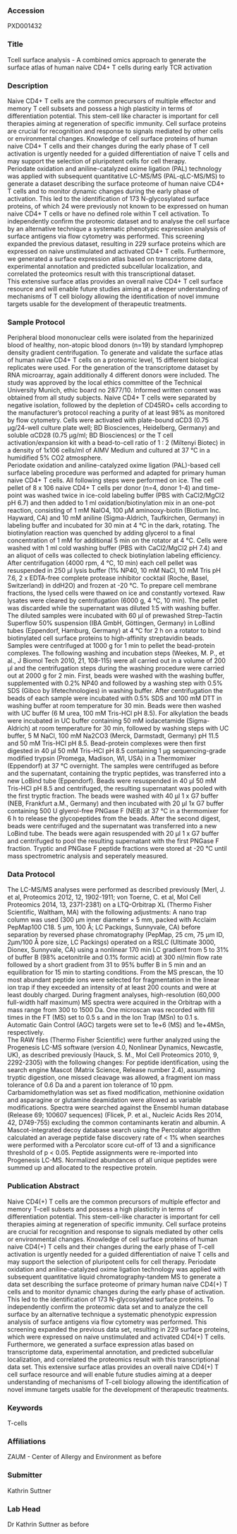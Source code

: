 ### Accession
PXD001432

### Title
Tcell surface analysis -  A combined omics approach to generate the surface atlas of human naive CD4+ T cells during early TCR activation

### Description
Naive CD4+ T cells are the common precursors of multiple effector and memory T cell subsets and possess a high plasticity in terms of differentiation potential. This stem-cell like character is important for cell therapies aiming at regeneration of specific immunity. Cell surface proteins are crucial for recognition and response to signals mediated by other cells or environmental changes. Knowledge of cell surface proteins of human naive CD4+ T cells and their changes during the early phase of T cell activation is urgently needed for a guided differentiation of naive T cells and may support the selection of  pluripotent cells for cell therapy.<br>Periodate oxidation and aniline-catalyzed oxime ligation (PAL) technology was applied with subsequent quantitative LC-MS/MS (PAL-qLC-MS/MS) to generate a dataset describing the surface proteome of human naive CD4+ T cells and to monitor dynamic changes during the early phase of activation. This led to the identification of 173 N-glycosylated surface proteins, of which 24 were previously not known to be expressed on human naive CD4+ T cells or have no defined role within T cell activation. To independently confirm the proteomic dataset and to analyse the cell surface by an alternative technique a systematic phenotypic expression analysis of surface antigens via flow cytometry was performed. This screening expanded the previous dataset, resulting in 229 surface proteins which are expressed on naive unstimulated and activated CD4+ T cells. Furthermore, we generated a surface expression atlas based on transcriptome data, experimental annotation and predicted subcellular localization, and correlated the proteomics result with this transcriptional dataset.<br>This extensive surface atlas provides an overall naive CD4+ T cell surface resource and will enable future studies aiming at a deeper understanding of mechanisms of T cell biology allowing the identification of novel immune targets usable for the development of therapeutic treatments.

### Sample Protocol
Peripheral blood mononuclear cells were isolated from the heparinized blood of healthy, non-atopic blood donors (n=19) by standard lymphoprep density gradient centrifugation. To generate and validate the surface atlas of human naïve CD4+ T cells on a proteomic level, 15 different biological replicates were used. For the generation of the transcriptome dataset by RNA microarray, again additionally 4 different donors were included. The study was approved by the local ethics committee of the Technical University Munich, ethic board no 2877/10. Informed written consent was obtained from all study subjects. Naive CD4+ T cells were separated by negative isolation, followed by the depletion of CD45RO+ cells according to the manufacturer’s protocol reaching a purity of at least 98% as monitored by flow cytometry. Cells were activated with plate-bound αCD3 (0.75 µg/24-well culture plate well; BD Biosciences, Heidelberg, Germany) and soluble αCD28 (0.75 µg/ml; BD Biosciences) or the T cell activation/expansion kit with a bead-to-cell ratio of 1 : 2 (Miltenyi Biotec) in a density of 1x106 cells/ml of AIMV Medium and cultured at 37 °C in a humidified 5% CO2 atmosphere.<br>Periodate oxidation and aniline-catalyzed oxime ligation (PAL)-based cell surface labeling procedure was performed and adapted for primary human naive CD4+ T cells. All following steps were performed on ice. The cell pellet of 8 x 106 naive CD4+ T cells per donor (n=4, donor 1-4) and time-point was washed twice in ice-cold labeling buffer (PBS with CaCl2/MgCl2 pH 6.7) and then added to 1 ml oxidation/biotinylation mix in an one-pot reaction, consisting of 1 mM NaIO4, 100 µM aminooxy-biotin (Biotium Inc. Hayward, CA) and 10 mM aniline (Sigma-Aldrich, Taufkirchen, Germany) in labeling buffer and incubated for 30 min at 4 °C in the dark, rotating. The biotinylation reaction was quenched by adding glycerol to a final concentration of 1 mM for additional 5 min on the rotator at 4 °C. Cells were washed with 1 ml cold washing buffer (PBS with CaCl2/MgCl2 pH 7.4) and an aliquot of cells was collected to check biotinylation labeling efficiency. After centrifugation (4000 rpm, 4 °C, 10 min) each cell pellet was resuspended in 250 µl lysis buffer (1% NP40, 10 mM NaCl, 10 mM Tris pH 7.6, 2 x EDTA-free complete protease inhibitor cocktail (Roche, Basel, Switzerland) in ddH2O) and frozen at -20 °C. To prepare cell membrane fractions, the lysed cells were thawed on ice and constantly vortexed. Raw lysates were cleared by centrifugation (6000 g, 4 °C, 10 min). The pellet was discarded while the supernatant was diluted 1:5 with washing buffer. The diluted samples were incubated with 60 µl of prewashed Strep-Tactin Superflow 50% suspension (IBA GmbH, Göttingen, Germany) in LoBind tubes (Eppendorf, Hamburg, Germany) at 4 °C for 2 h on a rotator to bind biotinylated cell surface proteins to high-affinity streptavidin beads. Samples were centrifuged at 1000 g for 1 min to pellet the bead-protein complexes. The following washing and incubation steps (Weekes, M. P., et al., J Biomol Tech 2010, 21, 108-115) were all carried out in a volume of 200 µl and the centrifugation steps during the washing procedure were carried out at 2000 g for 2 min. First, beads were washed with the washing buffer, supplemented with 0.2% NP40 and followed by a washing step with 0.5% SDS (Gibco by lifetechnologies) in washing buffer. After centrifugation the beads of each sample were incubated with 0.5% SDS and 100 mM DTT in washing buffer at room temperature for 30 min. Beads were then washed with UC buffer (6 M urea, 100 mM Tris-HCl pH 8.5). For alkylation the beads were incubated in UC buffer containing 50 mM iodacetamide (Sigma-Aldrich) at room temperature for 30 min, followed by washing steps with UC buffer, 5 M NaCl, 100 mM Na2CO3 (Merck, Darmstadt, Germany) pH 11.5 and 50 mM Tris-HCl pH 8.5. Bead-protein complexes were then first digested in 40 µl 50 mM Tris-HCl pH 8.5 containing 1 µg sequencing-grade modified trypsin (Promega, Madison, WI, USA) in a Thermomixer (Eppendorf) at 37 °C overnight. The samples were centrifuged as before and the supernatant, containing the tryptic peptides, was transferred into a new LoBind tube (Eppendorf). Beads were resuspended in 40 µl 50 mM Tris-HCl pH 8.5 and centrifuged, the resulting supernatant was pooled with the first tryptic fraction. The beads were washed with 40 µl 1 x G7 buffer (NEB, Frankfurt a.M., Germany) and then incubated with 20 µl 1x G7 buffer containing 500 U glyerol-free PNGase F (NEB) at 37 °C in a thermomixer for 6 h to release the glycopeptides from the beads. After the second digest, beads were centrifuged and the supernatant was transferred into a new LoBind tube. The beads were again resuspended with 20 µl 1 x G7 buffer and centrifuged to pool the resulting supernatant with the first PNGase F fraction. Tryptic and PNGase F peptide fractions were stored at -20 °C until mass spectrometric analysis and seperately measured.

### Data Protocol
The LC-MS/MS analyses were performed as described previously (Merl, J. et al, Proteomics 2012, 12, 1902-1911; von Toerne, C. et al, Mol Cell Proteomics 2014, 13, 2371-2381) on a LTQ-Orbitrap XL (Thermo Fisher Scientific, Waltham, MA) with the following adjustments: A nano trap column was used (300 μm inner diameter × 5 mm, packed with Acclaim PepMap100 C18. 5 μm, 100 Å; LC Packings, Sunnyvale, CA) before separation by reversed phase chromatography (PepMap, 25 cm, 75 µm ID, 2µm/100 Å pore size, LC Packings) operated on a RSLC (Ultimate 3000, Dionex, Sunnyvale, CA) using a nonlinear 170 min LC gradient from 5 to 31% of buffer B (98% acetonitrile and 0.1% formic acid) at 300 nl/min flow rate followed by a short gradient from 31 to 95% buffer B in 5 min and an equilibration for 15 min to starting conditions. From the MS prescan, the 10 most abundant peptide ions were selected for fragmentation in the linear ion trap if they exceeded an intensity of at least 200 counts and were at least doubly charged. During fragment analyses, high-resolution (60,000 full-width half maximum) MS spectra were acquired in the Orbitrap with a mass range from 300 to 1500 Da. One microscan was recorded with fill times in the FT (MS) set to 0.5 s and in the Ion Trap (MSn) to 0.1 s. Automatic Gain Control (AGC) targets were set to 1e+6 (MS) and 1e+4MSn, respectively.<br>The RAW files (Thermo Fisher Scientific) were further analyzed using the Progenesis LC-MS software (version 4.0, Nonlinear Dynamics, Newcastle, UK), as described previously (Hauck, S. M., Mol Cell Proteomics 2010, 9, 2292-2305) with the following changes: For peptide identification, using the search engine Mascot (Matrix Science, Release number 2.4), assuming tryptic digestion, one missed cleavage was allowed, a fragment ion mass tolerance of 0.6 Da and a parent ion tolerance of 10 ppm. Carbamidomethylation was set as fixed modification, methionine oxidation and asparagine or glutamine deamidation were allowed as variable modifications. Spectra were searched against the Ensembl human database (Release 69; 100607 sequences) (Flicek, P. et al., Nucleic Acids Res 2014, 42, D749-755) excluding the common contaminants keratin and albumin. A Mascot-integrated decoy database search using the Percolator algorithm calculated an average peptide false discovery rate of < 1% when searches were performed with a Percolator score cut-off of 13 and a significance threshold of p < 0.05. Peptide assignments were re-imported into Progenesis LC-MS. Normalized abundances of all unique peptides were summed up and allocated to the respective protein.

### Publication Abstract
Naive CD4(+) T cells are the common precursors of multiple effector and memory T-cell subsets and possess a high plasticity in terms of differentiation potential. This stem-cell-like character is important for cell therapies aiming at regeneration of specific immunity. Cell surface proteins are crucial for recognition and response to signals mediated by other cells or environmental changes. Knowledge of cell surface proteins of human naive CD4(+) T cells and their changes during the early phase of T-cell activation is urgently needed for a guided differentiation of naive T cells and may support the selection of pluripotent cells for cell therapy. Periodate oxidation and aniline-catalyzed oxime ligation technology was applied with subsequent quantitative liquid chromatography-tandem MS to generate a data set describing the surface proteome of primary human naive CD4(+) T cells and to monitor dynamic changes during the early phase of activation. This led to the identification of 173 N-glycosylated surface proteins. To independently confirm the proteomic data set and to analyze the cell surface by an alternative technique a systematic phenotypic expression analysis of surface antigens via flow cytometry was performed. This screening expanded the previous data set, resulting in 229 surface proteins, which were expressed on naive unstimulated and activated CD4(+) T cells. Furthermore, we generated a surface expression atlas based on transcriptome data, experimental annotation, and predicted subcellular localization, and correlated the proteomics result with this transcriptional data set. This extensive surface atlas provides an overall naive CD4(+) T cell surface resource and will enable future studies aiming at a deeper understanding of mechanisms of T-cell biology allowing the identification of novel immune targets usable for the development of therapeutic treatments.

### Keywords
T-cells

### Affiliations
ZAUM - Center of Allergy and Environment
as before

### Submitter
Kathrin Suttner

### Lab Head
Dr Kathrin Suttner
as before



